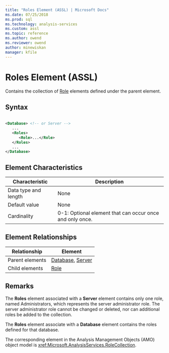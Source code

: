```yaml
---
title: "Roles Element (ASSL) | Microsoft Docs"
ms.date: 07/25/2018
ms.prod: sql
ms.technology: analysis-services
ms.custom: assl
ms.topic: reference
ms.author: owend
ms.reviewer: owend
author: minewiskan
manager: kfile
---
```

# Roles Element (ASSL)

  Contains the collection of [Role](../objects/role-element-assl.md) elements defined under the parent element.  
  
## Syntax  
  
```xml  
  
<Database> <!-- or Server -->  
   ...  
   <Roles>  
      <Role>...</Role>  
   </Roles>  
   ...  
</Database>  
```  
  
## Element Characteristics  
  
|Characteristic|Description|  
|--------------------|-----------------|  
|Data type and length|None|  
|Default value|None|  
|Cardinality|0-1: Optional element that can occur once and only once.|  
  
## Element Relationships  
  
|Relationship|Element|  
|------------------|-------------|  
|Parent elements|[Database](../objects/database-element-assl.md), [Server](../objects/server-element-assl.md)|  
|Child elements|[Role](../objects/role-element-assl.md)|  
  
## Remarks  
 The **Roles** element associated with a **Server** element contains only one role, named Administrators, which represents the server administrator role. The server administrator role cannot be changed or deleted, nor can additional roles be added to the collection.  
  
 The **Roles** element associate with a **Database** element contains the roles defined for that database.  
  
 The corresponding element in the Analysis Management Objects (AMO) object model is <xref:Microsoft.AnalysisServices.RoleCollection>.  
